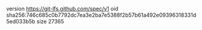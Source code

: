 version https://git-lfs.github.com/spec/v1
oid sha256:746c685c0b7792dc7ea3e2ba7e5388f2b57b61a492e09396318331d5ed033b5b
size 27365
